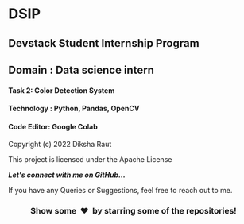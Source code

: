 # DSIP
## Devstack Student Internship Program

## Domain : Data science intern

#### Task 2: Color Detection System
#### Technology : Python, Pandas, OpenCV
#### Code Editor: Google Colab

Copyright (c) 2022 Diksha Raut

This project is licensed under the Apache License

  <b><i>Let's connect with me on GitHub...</i></b>

If you have any Queries or Suggestions, feel free to reach out to me.

<h3 align="center">Show some &nbsp;❤️&nbsp; by starring some of the repositories!</h3>

